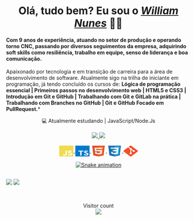  <div>
   <h1 align="center">Olá, tudo bem? Eu sou o <a href="https://www.linkedin.com/in/williamcarvalhonunes/"><i>William Nunes</i></a> 🙋‍♂️</h1>                                      </div>
   
   #### Com 9 anos de experiência, atuando no setor de produção e operando torno CNC, passando por diversos seguimentos da empresa, adquirindo soft skills como resiliência, trabalho em equipe, senso de liderança e boa comunicação.

 Apaixonado por tecnologia e em transição de carreira para a área de desenvolvimento de software.
Atualmente sigo na trilha de iniciante em programação, já tendo concluído os cursos de:
 **Lógica de programação essencial |
 Primeiros passos no desenvolvimento web |
 HTML5 e CSS3 |
 Introdução em Git e GitHub |
 Trabalhando com Git e GitLab na prática |
 Trabalhando com Branches no GitHub |
 Git e GitHub Focado em PullRequest.***



<div align="center">
   💻 Atualmente estudando | JavaScript/Node.Js 
</div>







<div align="center">
   <br>
  <a href="https://github.com/Williamnunes49">
  <img height="150em" src="https://github-readme-stats.vercel.app/api?username=Williamnunes49&show_icons=true&theme=onedark&include_all_commits=true&count_private=true"/>
  <img height="150em" src="https://github-readme-stats.vercel.app/api/top-langs/?username=williamnunes49&layout=compact&langs_count=7&theme=onedark"/>
</div>
  
  <div align="center" valign="top"><br>
  <img align="center" alt="Rafa-Js" height="30" width="40" src="https://raw.githubusercontent.com/devicons/devicon/master/icons/javascript/javascript-plain.svg">
  <img align="center" alt="Rafa-Ts" height="30" width="40" src="https://raw.githubusercontent.com/devicons/devicon/master/icons/typescript/typescript-plain.svg">
  <img align="center" alt="Rafa-React" height="30" width="40"  src="https://raw.githubusercontent.com/devicons/devicon/master/icons/html5/html5-original.svg">
  <img align="center" alt="Rafa-CSS" height="30" width="40" src="https://raw.githubusercontent.com/devicons/devicon/master/icons/css3/css3-original.svg">
      <img align="center" alt="git" height="30" width="40" src="https://raw.githubusercontent.com/devicons/devicon/master/icons/git/git-original.svg">

   ![Snake animation](https://github.com/williamnunes49/williamnunes49/blob/output/github-contribution-grid-snake.svg)
 
       
</div>
   
  ##
  
  <div>
    <a href = "mailto:williamnunes49@gmail.com"><img src="https://img.shields.io/badge/Gmail.com-D14836?style=for-the-badge&logo=gmail&logoColor=white" target="_blank"></a>
  <a href="https://www.linkedin.com/in/williamcarvalhonunes/-45875016a" target="_blank"><img src="https://img.shields.io/badge/-william Nunes-%230077B5?style=for-the-badge&logo=linkedin&logoColor=white" target="_blank"></a> 
  
  </div>
 

 <br> <p align="center"> 
  Visitor count<br>
  <img src="https://profile-counter.glitch.me/Willianunes49/count.svg" />
</p>
 
       
     
